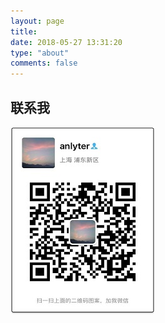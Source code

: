```yaml
---
layout: page
title: 
date: 2018-05-27 13:31:20
type: "about"
comments: false
---
```

## 联系我
![微信二维码](weixin.jpg)